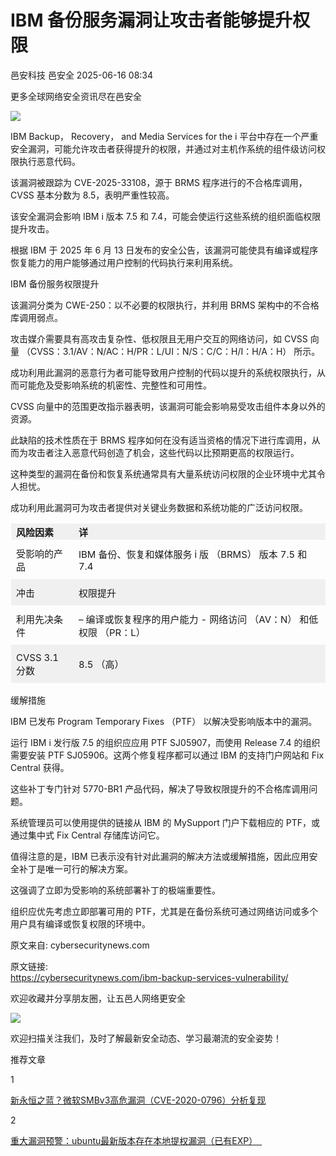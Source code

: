#  IBM 备份服务漏洞让攻击者能够提升权限  
邑安科技  邑安全   2025-06-16 08:34  
  
更多全球网络安全资讯尽在邑安全  
  
![](https://mmbiz.qpic.cn/mmbiz_png/1N39PtINn8vMlQicGDibZXZLarrZLBK1DLdMEzGjMk1dxsI1vu5uktAOugVMhNI0OaRKEdfUulb0ou29hYicyGCicA/640?wx_fmt=png&from=appmsg "")  
  
IBM Backup， Recovery， and Media Services for the i 平台中存在一个严重安全漏洞，可能允许攻击者获得提升的权限，并通过对主机作系统的组件级访问权限执行恶意代码。  
  
该漏洞被跟踪为 CVE-2025-33108，源于 BRMS 程序进行的不合格库调用，CVSS 基本分数为 8.5，表明严重性较高。  
  
该安全漏洞会影响 IBM i 版本 7.5 和 7.4，可能会使运行这些系统的组织面临权限提升攻击。  
  
根据 IBM 于 2025 年 6 月 13 日发布的安全公告，该漏洞可能使具有编译或程序恢复能力的用户能够通过用户控制的代码执行来利用系统。  
  
IBM 备份服务权限提升  
  
该漏洞分类为 CWE-250：以不必要的权限执行，并利用 BRMS 架构中的不合格库调用弱点。  
  
攻击媒介需要具有高攻击复杂性、低权限且无用户交互的网络访问，如 CVSS 向量 （CVSS：3.1/AV：N/AC：H/PR：L/UI：N/S：C/C：H/I：H/A：H） 所示。  
  
成功利用此漏洞的恶意行为者可能导致用户控制的代码以提升的系统权限执行，从而可能危及受影响系统的机密性、完整性和可用性。  
  
CVSS 向量中的范围更改指示器表明，该漏洞可能会影响易受攻击组件本身以外的资源。  
  
此缺陷的技术性质在于 BRMS 程序如何在没有适当资格的情况下进行库调用，从而为攻击者注入恶意代码创造了机会，这些代码以比预期更高的权限运行。  
  
这种类型的漏洞在备份和恢复系统通常具有大量系统访问权限的企业环境中尤其令人担忧。  
  
成功利用此漏洞可为攻击者提供对关键业务数据和系统功能的广泛访问权限。  
<table><tbody><tr style="box-sizing: border-box;background-color: rgb(240, 240, 240);"><td data-colwidth="156" style="box-sizing: border-box;padding: 2px 8px;border: 1px solid rgba(0, 0, 0, 0);word-break: break-word;"><strong msttexthash="14330498" msthash="73" style="box-sizing: border-box;font-weight: bold;"><span leaf=""><span textstyle="" style="font-size: 15px;">风险因素</span></span></strong></td><td style="box-sizing: border-box;padding: 2px 8px;border: 1px solid rgba(0, 0, 0, 0);word-break: break-word;"><strong msttexthash="3259074" msthash="74" style="box-sizing: border-box;font-weight: bold;"><span leaf=""><span textstyle="" style="font-size: 15px;">详</span></span></strong></td></tr><tr style="box-sizing: border-box;"><td data-colwidth="156" style="box-sizing: border-box;padding: 2px 8px;border: 1px solid rgba(0, 0, 0, 0);word-break: break-word;"><section style="margin-top: 8px;margin-bottom: 8px;"><span leaf=""><span textstyle="" style="font-size: 15px;">受影响的产品</span></span></section></td><td style="box-sizing: border-box;padding: 2px 8px;border: 1px solid rgba(0, 0, 0, 0);word-break: break-word;"><section style="margin-top: 8px;margin-bottom: 8px;"><span leaf=""><span textstyle="" style="font-size: 15px;">IBM 备份、恢复和媒体服务 i 版 （BRMS） 版本 7.5 和 7.4</span></span></section></td></tr><tr style="box-sizing: border-box;background-color: rgb(240, 240, 240);"><td data-colwidth="156" style="box-sizing: border-box;padding: 2px 8px;border: 1px solid rgba(0, 0, 0, 0);word-break: break-word;"><section style="margin-top: 8px;margin-bottom: 8px;"><span leaf=""><span textstyle="" style="font-size: 15px;">冲击</span></span></section></td><td style="box-sizing: border-box;padding: 2px 8px;border: 1px solid rgba(0, 0, 0, 0);word-break: break-word;"><section style="margin-top: 8px;margin-bottom: 8px;"><span leaf=""><span textstyle="" style="font-size: 15px;">权限提升</span></span></section></td></tr><tr style="box-sizing: border-box;"><td data-colwidth="156" style="box-sizing: border-box;padding: 2px 8px;border: 1px solid rgba(0, 0, 0, 0);word-break: break-word;"><section style="margin-top: 8px;margin-bottom: 8px;"><span leaf=""><span textstyle="" style="font-size: 15px;">利用先决条件</span></span></section></td><td style="box-sizing: border-box;padding: 2px 8px;border: 1px solid rgba(0, 0, 0, 0);word-break: break-word;"><section style="margin-top: 8px;margin-bottom: 8px;"><span leaf=""><span textstyle="" style="font-size: 15px;">– 编译或恢复程序的用户能力 - 网络访问 （AV：N） 和低权限 （PR：L）</span></span></section></td></tr><tr style="box-sizing: border-box;background-color: rgb(240, 240, 240);"><td data-colwidth="156" style="box-sizing: border-box;padding: 2px 8px;border: 1px solid rgba(0, 0, 0, 0);word-break: break-word;"><section style="margin-top: 8px;margin-bottom: 8px;"><span leaf=""><span textstyle="" style="font-size: 15px;">CVSS 3.1 分数</span></span></section></td><td style="box-sizing: border-box;padding: 2px 8px;border: 1px solid rgba(0, 0, 0, 0);word-break: break-word;"><section style="margin-top: 8px;margin-bottom: 8px;"><span leaf=""><span textstyle="" style="font-size: 15px;">8.5 （高）</span></span></section></td></tr></tbody></table>  
缓解措施  
  
IBM 已发布 Program Temporary Fixes （PTF） 以解决受影响版本中的漏洞。  
  
运行 IBM i 发行版 7.5 的组织应应用 PTF SJ05907，而使用 Release 7.4 的组织需要安装 PTF SJ05906。这两个修复程序都可以通过 IBM 的支持门户网站和 Fix Central 获得。  
  
这些补丁专门针对 5770-BR1 产品代码，解决了导致权限提升的不合格库调用问题。  
  
系统管理员可以使用提供的链接从 IBM 的 MySupport 门户下载相应的 PTF，或通过集中式 Fix Central 存储库访问它。  
  
值得注意的是，IBM 已表示没有针对此漏洞的解决方法或缓解措施，因此应用安全补丁是唯一可行的解决方案。  
  
这强调了立即为受影响的系统部署补丁的极端重要性。  
  
组织应优先考虑立即部署可用的 PTF，尤其是在备份系统可通过网络访问或多个用户具有编译或恢复权限的环境中。  
  
原文来自: cybersecuritynews.com  
  
原文链接:   
https://cybersecuritynews.com/ibm-backup-services-vulnerability/  
  
欢迎收藏并分享朋友圈，让五邑人网络更安全  
  
![](https://mmbiz.qpic.cn/mmbiz_jpg/1N39PtINn8tD9ic928O6vIrMg4fuib48e1TsRj9K9Cz7RZBD2jjVZcKm1N4QrZ4bwBKZic5crOdItOcdDicPd3yBSg/640?wx_fmt=jpeg "")  
  
欢迎扫描关注我们，及时了解最新安全动态、学习最潮流的安全姿势！  
  
推荐文章  
  
1  
  
[新永恒之蓝？微软SMBv3高危漏洞（CVE-2020-0796）分析复现](http://mp.weixin.qq.com/s?__biz=MzUyMzczNzUyNQ==&mid=2247488913&idx=1&sn=acbf595a4a80dcaba647c7a32fe5e06b&chksm=fa39554bcd4edc5dc90019f33746404ab7593dd9d90109b1076a4a73f2be0cb6fa90e8743b50&scene=21#wechat_redirect)  
  
  
2  
  
[重大漏洞预警：ubuntu最新版本存在本地提权漏洞（已有EXP）　](http://mp.weixin.qq.com/s?__biz=MzUyMzczNzUyNQ==&mid=2247483652&idx=1&sn=b2f2ec90db499e23cfa252e9ee743265&chksm=fa3941decd4ec8c83a268c3480c354a621d515262bcbb5f35e1a2dde8c828bdc7b9011cb5072&scene=21#wechat_redirect)  
  
  
  
  
  
